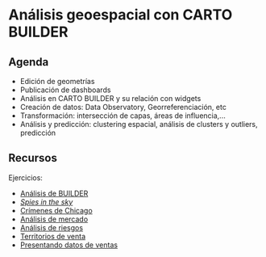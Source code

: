 Análisis geoespacial con CARTO BUILDER
==========================================

## Agenda

* Edición de geometrías
* Publicación de dashboards
* Análisis en CARTO BUILDER y su relación con widgets
* Creación de datos: Data Observatory, Georreferenciación, etc
* Transformación: intersección de capas, áreas de influencia,...
* Análisis y predicción: clustering espacial, análisis de clusters y outliers, predicción


## Recursos

Ejercicios:

* [Análisis de BUILDER](https://docs.google.com/a/cartodb.com/document/d/1EmuckitxKQFw0vrmoMa0rGk5cCtAEZ_hUFSl0WF9QTQ/edit?usp=sharing)
* [*Spies in the sky*](exercises/spies_sky.md)
* [Crímenes de Chicago](exercises/chicago.md)
* [Análisis de mercado](exercises/dominos.md)
* [Análisis de riesgos](exercises/railways.md)
* [Territorios de venta](exercises/portland.md)
* [Presentando datos de ventas](exercises/TODO)

